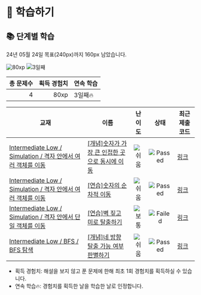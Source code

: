 # 📖 학습하기

## 📚 단계별 학습
24년 05월 24일 목표(240px)까지 160px 남았습니다.

![80xp](https://img.shields.io/badge/EXP-80xp-%235cb85c.svg?for-the-badge)
![3일째](https://img.shields.io/badge/연속학습-3일째-%23E34F26.svg?for-the-badge)

|총 문제수|획득 경험치|연속 학습|
|---:|---:|---|
4|80xp|3일째🔥|

|교재|이름|난이도|상태|최근 제출 코드|
|---|---|:---:|:---:|---|
|[Intermediate Low / Simulation / 격자 안에서 여러 객체를 이동](https://www.codetree.ai/missions?missionId=2)|[[개념]숫자가 가장 큰 인접한 곳으로 동시에 이동](https://www.codetree.ai/missions/2/problems/move-to-max-adjacent-cell-simultaneously)|![쉬움][easy]|![Passed][passed]|[링크](https://github.com/chi980/codetree-TILs/blob/main/240524/%EC%88%AB%EC%9E%90%EA%B0%80%20%EA%B0%80%EC%9E%A5%20%ED%81%B0%20%EC%9D%B8%EC%A0%91%ED%95%9C%20%EA%B3%B3%EC%9C%BC%EB%A1%9C%20%EB%8F%99%EC%8B%9C%EC%97%90%20%EC%9D%B4%EB%8F%99/move-to-max-adjacent-cell-simultaneously.java)|
|[Intermediate Low / Simulation / 격자 안에서 여러 객체를 이동](https://www.codetree.ai/missions?missionId=2)|[[연습]숫자의 순차적 이동](https://www.codetree.ai/missions/2/problems/sequential-movement-of-numbers)|![쉬움][easy]|![Passed][passed]|[링크](https://github.com/chi980/codetree-TILs/blob/main/240524/%EC%88%AB%EC%9E%90%EC%9D%98%20%EC%88%9C%EC%B0%A8%EC%A0%81%20%EC%9D%B4%EB%8F%99/sequential-movement-of-numbers.java)|
|[Intermediate Low / Simulation / 격자 안에서 단일 객체를 이동](https://www.codetree.ai/missions?missionId=2)|[[연습]벽 짚고 미로 탈출하기](https://www.codetree.ai/missions/2/problems/escape-maze-with-wall-following)|![보통][medium]|![Failed][failed]|[링크](https://github.com/chi980/codetree-TILs/blob/main/240524/%EB%B2%BD%20%EC%A7%9A%EA%B3%A0%20%EB%AF%B8%EB%A1%9C%20%ED%83%88%EC%B6%9C%ED%95%98%EA%B8%B0/escape-maze-with-wall-following.java)|
|[Intermediate Low / BFS / BFS 탐색](https://www.codetree.ai/missions?missionId=2)|[[개념]네 방향 탈출 가능 여부 판별하기](https://www.codetree.ai/missions/2/problems/determine-escapableness-with-4-ways)|![쉬움][easy]|![Passed][passed]|[링크](https://github.com/chi980/codetree-TILs/blob/main/240524/%EB%84%A4%20%EB%B0%A9%ED%96%A5%20%ED%83%88%EC%B6%9C%20%EA%B0%80%EB%8A%A5%20%EC%97%AC%EB%B6%80%20%ED%8C%90%EB%B3%84%ED%95%98%EA%B8%B0/determine-escapableness-with-4-ways.java)|


* 획득 경험치: 해설을 보지 않고 푼 문제에 한해 최초 1회 경험치를 획득하실 수 있습니다.
* 연속 학습🔥: 경험치를 획득한 날을 학습한 날로 인정합니다.










[b5]: https://img.shields.io/badge/Bronze_5-%235D3E31.svg
[b4]: https://img.shields.io/badge/Bronze_4-%235D3E31.svg
[b3]: https://img.shields.io/badge/Bronze_3-%235D3E31.svg
[b2]: https://img.shields.io/badge/Bronze_2-%235D3E31.svg
[b1]: https://img.shields.io/badge/Bronze_1-%235D3E31.svg
[s5]: https://img.shields.io/badge/Silver_5-%23394960.svg
[s4]: https://img.shields.io/badge/Silver_4-%23394960.svg
[s3]: https://img.shields.io/badge/Silver_3-%23394960.svg
[s2]: https://img.shields.io/badge/Silver_2-%23394960.svg
[s1]: https://img.shields.io/badge/Silver_1-%23394960.svg
[g5]: https://img.shields.io/badge/Gold_5-%23FFC433.svg
[g4]: https://img.shields.io/badge/Gold_4-%23FFC433.svg
[g3]: https://img.shields.io/badge/Gold_3-%23FFC433.svg
[g2]: https://img.shields.io/badge/Gold_2-%23FFC433.svg
[g1]: https://img.shields.io/badge/Gold_1-%23FFC433.svg
[p5]: https://img.shields.io/badge/Platinum_5-%2376DDD8.svg
[p4]: https://img.shields.io/badge/Platinum_4-%2376DDD8.svg
[p3]: https://img.shields.io/badge/Platinum_3-%2376DDD8.svg
[p2]: https://img.shields.io/badge/Platinum_2-%2376DDD8.svg
[p1]: https://img.shields.io/badge/Platinum_1-%2376DDD8.svg
[passed]: https://img.shields.io/badge/Passed-%23009D27.svg
[failed]: https://img.shields.io/badge/Failed-%23D24D57.svg
[easy]: https://img.shields.io/badge/쉬움-%235cb85c.svg?for-the-badge
[medium]: https://img.shields.io/badge/보통-%23FFC433.svg?for-the-badge
[hard]: https://img.shields.io/badge/어려움-%23D24D57.svg?for-the-badge